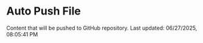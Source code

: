 # Auto Push File

Content that will be pushed to GitHub repository.
Last updated: 06/27/2025, 08:05:41 PM